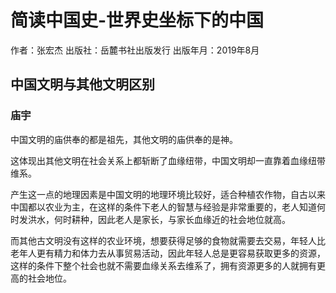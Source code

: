 # 简读中国史-世界史坐标下的中国

作者：张宏杰
出版社：岳麓书社出版发行
出版年月：2019年8月

## 中国文明与其他文明区别

### 庙宇

中国文明的庙供奉的都是祖先，其他文明的庙供奉的是神。

这体现出其他文明在社会关系上都斩断了血缘纽带，中国文明却一直靠着血缘纽带维系。

产生这一点的地理因素是中国文明的地理环境比较好，适合种植农作物，自古以来中国都以农业为主，在这样的条件下老人的智慧与经验是非常重要的，老人知道何时发洪水，何时耕种，因此老人是家长，与家长血缘近的社会地位就高。

而其他古文明没有这样的农业环境，想要获得足够的食物就需要去交易，年轻人比老年人更有精力和体力去从事贸易活动，因此年轻人总是更容易获取更多的资源，这样的条件下整个社会也就不需要血缘关系去维系了，拥有资源更多的人就拥有更高的社会地位。